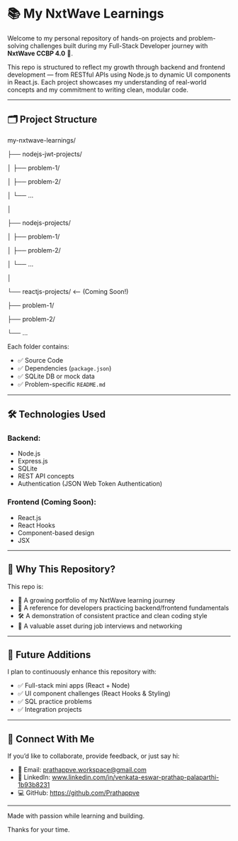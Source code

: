 # 📚 My NxtWave Learnings

Welcome to my personal repository of hands-on projects and problem-solving challenges built during my Full-Stack Developer journey with **NxtWave CCBP 4.0** 🚀.

This repo is structured to reflect my growth through backend and frontend development — from RESTful APIs using Node.js to dynamic UI components in React.js. Each project showcases my understanding of real-world concepts and my commitment to writing clean, modular code.

---

## 🗂️ Project Structure

my-nxtwave-learnings/

├── nodejs-jwt-projects/

│ ├── problem-1/

│ ├── problem-2/

│ └── ...

│

├── nodejs-projects/

│ ├── problem-1/

│ ├── problem-2/

│ └── ...

│

└── reactjs-projects/ <-- (Coming Soon!)

├── problem-1/

├── problem-2/

└── ...


Each folder contains:
- ✅ Source Code
- ✅ Dependencies (`package.json`)
- ✅ SQLite DB or mock data 
- ✅ Problem-specific `README.md` 

---

## 🛠️ Technologies Used

### Backend:
- Node.js
- Express.js
- SQLite
- REST API concepts
- Authentication (JSON Web Token Authentication)

### Frontend (Coming Soon):
- React.js
- React Hooks
- Component-based design
- JSX

---

## 📍 Why This Repository?

This repo is:
- 📘 A growing portfolio of my NxtWave learning journey
- 🧩 A reference for developers practicing backend/frontend fundamentals
- 🛠️ A demonstration of consistent practice and clean coding style
- 💼 A valuable asset during job interviews and networking

---

## 🚀 Future Additions

I plan to continuously enhance this repository with:

- ✅ Full-stack mini apps (React + Node)
- ✅ UI component challenges (React Hooks & Styling)
- ✅ SQL practice problems
- ✅ Integration projects

---

## 🔗 Connect With Me

If you’d like to collaborate, provide feedback, or just say hi:

- 📧 Email: prathappve.workspace@gmail.com
- 💼 LinkedIn: www.linkedin.com/in/venkata-eswar-prathap-palaparthi-1b93b8231
- 💻 GitHub: https://github.com/Prathappve

---

Made with passion while learning and building.

Thanks for your time.

